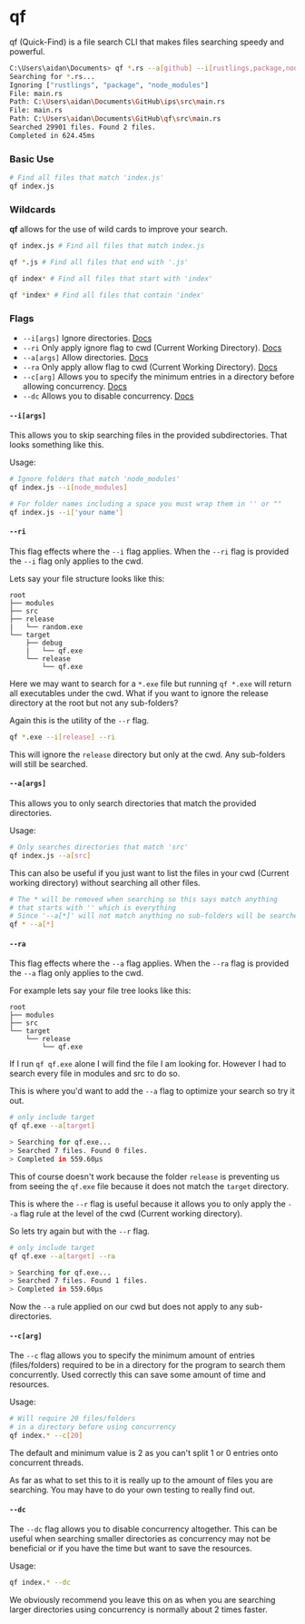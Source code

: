 # qf
qf (Quick-Find) is a file search CLI that makes files searching speedy and powerful.

```bash
C:\Users\aidan\Documents> qf *.rs --a[github] --i[rustlings,package,node_modules] --ra
Searching for *.rs...
Ignoring ["rustlings", "package", "node_modules"]
File: main.rs
Path: C:\Users\aidan\Documents\GitHub\ips\src\main.rs
File: main.rs
Path: C:\Users\aidan\Documents\GitHub\qf\src\main.rs
Searched 29901 files. Found 2 files.
Completed in 624.45ms
```

### Basic Use
``` bash
# Find all files that match 'index.js'
qf index.js
```

### Wildcards
**qf** allows for the use of wild cards to improve your search.
```bash
qf index.js # Find all files that match index.js 

qf *.js # Find all files that end with '.js'

qf index* # Find all files that start with 'index'

qf *index* # Find all files that contain 'index'
```

### Flags
- `--i[args]` Ignore directories. [Docs](#iargs)
- `--ri` Only apply ignore flag to cwd (Current Working Directory). [Docs](#ri)
- `--a[args]` Allow directories. [Docs](#aargs)
- `--ra` Only apply allow flag to cwd (Current Working Directory). [Docs](#ra)
- `--c[arg]` Allows you to specify the minimum entries in a directory before allowing concurrency. [Docs](#carg)
- `--dc` Allows you to disable concurrency. [Docs](#dc)

#### `--i[args]`
This allows you to skip searching files in the provided subdirectories. That looks something like this. 

Usage:
```bash
# Ignore folders that match 'node_modules'
qf index.js --i[node_modules]

# For folder names including a space you must wrap them in '' or ""
qf index.js --i['your name']
```

#### `--ri`
This flag effects where the `--i` flag applies. When the `--ri` flag is provided the `--i` flag only applies to the cwd.

Lets say your file structure looks like this:
```text
root
├── modules
├── src
├── release
|   └── random.exe
└── target
    ├── debug
    |   └── qf.exe
    └── release
        └── qf.exe
```

Here we may want to search for a `*.exe` file but running `qf *.exe` will return all executables under the cwd. What if you want to ignore the release directory at the root but not any sub-folders?

Again this is the utility of the `--r` flag. 

```bash
qf *.exe --i[release] --ri
```

This will ignore the `release` directory but only at the cwd. Any sub-folders will still be searched.

#### `--a[args]`
This allows you to only search directories that match the provided directories.

Usage:
```bash
# Only searches directories that match 'src'
qf index.js --a[src]
```

This can also be useful if you just want to list the files in your cwd (Current working directory) without searching all other files.

```bash
# The * will be removed when searching so this says match anything 
# that starts with '' which is everything
# Since '--a[*]' will not match anything no sub-folders will be searched
qf * --a[*]
```

#### `--ra`
This flag effects where the `--a` flag applies. When the `--ra` flag is provided the `--a` flag only applies to the cwd.

For example lets say your file tree looks like this:
```text
root
├── modules
├── src
└── target
    └── release
        └── qf.exe
```

If I run `qf qf.exe` alone I will find the file I am looking for. However I had to search every file in modules and src to do so.

This is where you'd want to add the `--a` flag to optimize your search so try it out.
```bash
# only include target
qf qf.exe --a[target]

> Searching for qf.exe...
> Searched 7 files. Found 0 files.
> Completed in 559.60µs
```

This of course doesn't work because the folder `release` is preventing us from seeing the `qf.exe` file because it does not match the `target` directory.

This is where the `--r` flag is useful because it allows you to only apply the `--a` flag rule at the level of the cwd (Current working directory).

So lets try again but with the `--r` flag.

```bash
# only include target
qf qf.exe --a[target] --ra

> Searching for qf.exe...
> Searched 7 files. Found 1 files.
> Completed in 559.60µs
```

Now the `--a` rule applied on our cwd but does not apply to any sub-directories.

#### `--c[arg]`
The `--c` flag allows you to specify the minimum amount of entries (files/folders) required to be in a directory for the program to search them concurrently. Used correctly this can save some amount of time and resources.

Usage:
```bash
# Will require 20 files/folders 
# in a directory before using concurrency
qf index.* --c[20]
```

The default and minimum value is 2 as you can't split 1 or 0 entries onto concurrent threads.

As far as what to set this to it is really up to the amount of files you are searching. You may have to do your own testing to really find out.

#### `--dc`
The `--dc` flag allows you to disable concurrency altogether. This can be useful when searching smaller directories as concurrency may not be beneficial or if you have the time but want to save the resources. 

Usage:
```bash
qf index.* --dc
```

We obviously recommend you leave this on as when you are searching larger directories using concurrency is normally about 2 times faster.